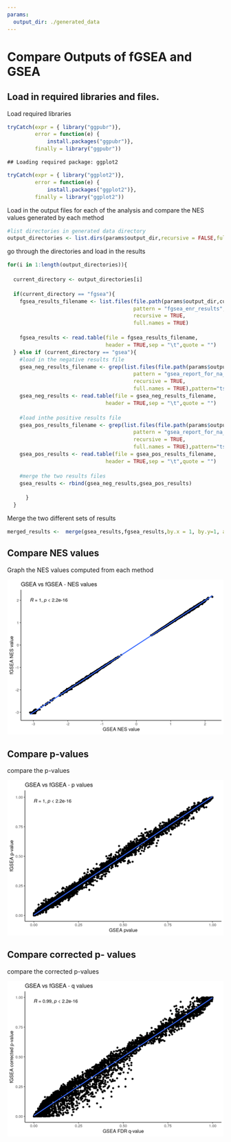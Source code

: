 ```yaml
---
params:
  output_dir: ./generated_data
---
```


# Compare Outputs of fGSEA and GSEA

## Load in required libraries and files. 

Load required libraries


``` r
tryCatch(expr = { library("ggpubr")}, 
         error = function(e) {  
             install.packages("ggpubr")}, 
         finally = library("ggpubr"))
```

```
## Loading required package: ggplot2
```

``` r
tryCatch(expr = { library("ggplot2")}, 
         error = function(e) {  
             install.packages("ggplot2")}, 
         finally = library("ggplot2"))
```


Load in the output files for each of the analysis and compare the NES values generated by each method


``` r
#list directories in generated data directory
output_directories <- list.dirs(params$output_dir,recursive = FALSE,full.names = FALSE)
```

go through the directories and load in the results


``` r
for(i in 1:length(output_directories)){
  
  current_directory <- output_directories[i]
  
  if(current_directory == "fgsea"){
    fgsea_results_filename <- list.files(file.path(params$output_dir,current_directory),
                                         pattern = "fgsea_enr_results",
                                         recursive = TRUE,
                                         full.names = TRUE)
    
    fgsea_results <- read.table(file = fgsea_results_filename,
                                header = TRUE,sep = "\t",quote = "")
  } else if (current_directory == "gsea"){
    #load in the negative results file
    gsea_neg_results_filename <- grep(list.files(file.path(params$output_dir,current_directory),
                                         pattern = "gsea_report_for_na_neg",
                                         recursive = TRUE,
                                         full.names = TRUE),pattern="tsv",value = TRUE)
    gsea_neg_results <- read.table(file = gsea_neg_results_filename,
                                header = TRUE,sep = "\t",quote = "")
    
    #load inthe positive results file
    gsea_pos_results_filename <- grep(list.files(file.path(params$output_dir,current_directory),
                                         pattern = "gsea_report_for_na_pos",
                                         recursive = TRUE,
                                         full.names = TRUE),pattern="tsv",value = TRUE)
    gsea_pos_results <- read.table(file = gsea_pos_results_filename,
                                header = TRUE,sep = "\t",quote = "")

    #merge the two results files
    gsea_results <- rbind(gsea_neg_results,gsea_pos_results)
    
      }
  }
```


Merge the two different sets of results


``` r
merged_results <-  merge(gsea_results,fgsea_results,by.x = 1, by.y=1, all =TRUE)
```

## Compare NES values

Graph the NES values computed from each method

<img src="05-result_comparison_plots_files/figure-html/unnamed-chunk-4-1.png" width="672" />

## Compare p-values

compare the p-values

<img src="05-result_comparison_plots_files/figure-html/unnamed-chunk-5-1.png" width="672" />

## Compare corrected p- values

compare the corrected p-values

<img src="05-result_comparison_plots_files/figure-html/unnamed-chunk-6-1.png" width="672" />




